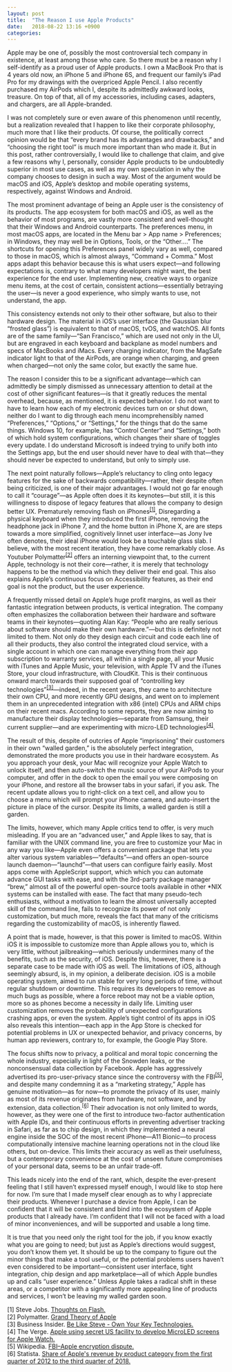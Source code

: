 ```yaml
---
layout: post
title:  "The Reason I use Apple Products"
date:   2018-08-22 13:16 +0900
categories:
---	
```


Apple may be one of, possibly the most controversial tech company in existence, at least among those who care. So there must be a reason why I self-identify as a proud user of Apple products. I own a MacBook Pro that is 4 years old now, an iPhone 5 and iPhone 6S, and frequent our family’s iPad Pro for my drawings with the overpriced Apple Pencil. I also recently purchased my AirPods which I, despite its admittedly awkward looks, treasure. On top of that, all of my accessories, including cases, adapters, and chargers, are all Apple-branded.

I was not completely sure or even aware of this phenomenon until recently, but a realization revealed that I happen to like their corporate philosophy, much more that I like their products. Of course, the politically correct opinion would be that “every brand has its advantages and drawbacks,” and “choosing the right tool” is much more important than who made it. But in this post, rather controversially, I would like to challenge that claim, and give a few reasons why I, personally, consider Apple products to be undoubtedly superior in most use cases, as well as my own speculation in why the company chooses to design in such a way. Most of the argument would be macOS and iOS, Apple’s desktop and mobile operating systems, respectively, against Windows and Android.

The most prominent advantage of being an Apple user is the consistency of its products. The app ecosystem for both macOS and iOS, as well as the behavior of most programs, are vastly more consistent and well-thought that their Windows and Android counterparts. The preferences menu, in most macOS apps, are located in the Menu bar > App name > Preferences; in Windows, they may well be in Options, Tools, or the “Other….” The shortcuts for opening this Preferences panel widely vary as well, compared to those in macOS, which is almost always, “Command + Comma.” Most apps adapt this behavior because this is what users expect—and following expectations is, contrary to what many developers might want, the best experience for the end user. Implementing new, creative ways to organize menu items, at the cost of certain, consistent actions—essentially betraying the user—is never a good experience, who simply wants to use, not understand, the app.

This consistency extends not only to their other software, but also to their hardware design. The material in iOS’s user interface (the Gaussian blur “frosted glass”) is equivalent to that of macOS, tvOS, and watchOS. All fonts are of the same family—“San Francisco,” which are used not only in the UI, but are engraved in each keyboard and backplane as model numbers and specs of MacBooks and iMacs. Every charging indicator, from the MagSafe indicator light to that of the AirPods, are orange when charging, and green when charged—not only the same color, but exactly the same hue.

The reason I consider this to be a significant advantage—which can admittedly be simply dismissed as unnecessary attention to detail at the cost of other significant features—is that it greatly reduces the mental overhead, because, as mentioned, it is expected behavior. I do not want to have to learn how each of my electronic devices turn on or shut down, neither do I want to dig through each menu incomprehensibly named “Preferences,” “Options,” or “Settings,” for the things that do the same things. Windows 10, for example, has “Control Center” and “Settings,” both of which hold system configurations, which changes their share of toggles every update. I do understand Microsoft is indeed trying to unify both into the Settings app, but the end user should never have to deal with that—they should never be expected to understand, but only to simply use.

The next point naturally follows—Apple’s reluctancy to cling onto legacy features for the sake of backwards compatibility—rather, their despite often being criticized, is one of their major advantages. I would not go far enough to call it “courage”—as Apple often does it its keynotes—but still, it is this willingness to dispose of legacy features that allows the company to design better UX. Prematurely removing flash on iPhones<sup>[[1]](#1)</sup>, Disregarding a physical keyboard when they introduced the first iPhone, removing the headphone jack in iPhone 7, and the home button in iPhone X, are are steps towards a more simplified, cognitively linnet user interface—as Jony Ive often denotes, their ideal iPhone would look be a touchable glass slab. I believe, with the most recent iteration, they have come remarkably close. As Youtuber Polymatter<sup>[[2]](#2)</sup> offers an interning viewpoint that, to the current Apple, technology is not their core—rather, it is merely that technology happens to be the method via which they deliver their end goal. This also explains Apple’s continuous focus on Accessibility features, as their end goal is not the product, but the user experience.

A frequently missed detail on Apple’s huge profit margins, as well as their fantastic integration between products, is vertical integration. The company often emphasizes the collaboration between their hardware and software teams in their keynotes—quoting Alan Kay: “People who are really serious about software should make their own hardware.”—but this is definitely not limited to them. Not only do they design each circuit and code each line of all their products, they also control the integrated cloud service, with a single account in which one can manage everything from their app subscription to warranty services, all within a single page, all your Music with iTunes and Apple Music, your television, with Apple TV and the iTunes Store, your cloud infrastructure, with CloudKit. This is their continuous onward march towards their supposed goal of “controlling key technologies”<sup>[[3]](#3)</sup>—indeed, in the recent years, they came to architecture their own CPU, and more recently GPU designs, and went on to implement them in an unprecedented integration with x86 (intel) CPUs and ARM chips on their recent macs. According to some reports, they are now aiming to manufacture their display technologies—separate from Samsung, their current supplier—and are experimenting with micro-LED technologies<sup>[[4]](#4)</sup>.

The result of this, despite of outcries of Apple “imprisoning” their customers in their own “walled garden,” is the absolutely perfect integration, demonstrated the more products you use in their hardware ecosystem. As you approach your desk, your Mac will recognize your Apple Watch to unlock itself, and then auto-switch the music source of your AirPods to your computer, and offer in the dock to open the email you were composing on your iPhone, and restore all the browser tabs in your safari, if you ask. The recent update allows you to right-click on a text cell, and allow you to choose a menu which will prompt your iPhone camera, and auto-insert the picture in place of the cursor. Despite its limits, a walled garden is still a garden.

The limits, however, which many Apple critics tend to offer, is very much misleading. If you are an “advanced user,” and Apple likes to say, that is familiar with the UNIX command line, you are free to customize your Mac in any way you like—Apple even offers a convenient package that lets you alter various system variables—“defaults”—and offers an open-source launch daemon—“launchd”—that users can configure fairly easily. Most apps come with AppleScript support, which which you can automate advance GUI tasks with ease, and with the 3rd-party package manager “brew,” almost all of the powerful open-source tools available in other *NIX systems can be installed with ease. The fact that many pseudo-tech enthusiasts, without a motivation to learn the almost universally accepted skill of the command line, fails to recognize its power of not only customization, but much more, reveals the fact that many of the criticisms regarding the customizability of macOS, is inherently flawed.

A point that is made, however, is that this power is limited to macOS. Within iOS it is impossible to customize more than Apple allows you to, which is very little, without jailbreaking—which seriously undermines many of the benefits, such as the security, of iOS. Despite this, however, there is a separate case to be made with iOS as well. The limitations of iOS, although seemingly absurd, is, in my opinion, a deliberate decision. iOS is a mobile operating system, aimed to run stable for very long periods of time, without regular shutdown or downtime. This requires its developers to remove as much bugs as possible, where a force reboot may not be a viable option, more so as phones become a necessity in daily life. Limiting user customization removes the probability of unexpected configurations crashing apps, or even the system. Apple’s tight control of its apps in iOS also reveals this intention—each app in the App Store is checked for potential problems in UX or unexpected behavior, and privacy concerns, by human app reviewers, contrary to, for example, the Google Play Store.

The focus shifts now to privacy, a political and moral topic concerning the whole industry, especially in light of the Snowden leaks, or the nonconsensual data collection by Facebook. Apple has aggressively advertised its pro-user-privacy stance since the controversy with the FBI<sup>[[5]](#5)</sup>, and despite many condemning it as a “marketing strategy,” Apple has genuine motivation—as for now—to promote the privacy of its user, mainly as most of its revenue originates from hardware, not software, and by extension, data collection.<sup>[[6]](#6)</sup> Their advocation is not only limited to words, however, as they were one of the first to introduce two-factor authentication with Apple IDs, and their continuous efforts in preventing advertiser tracking in Safari, as far as to chip design, in which they implemented a neural engine inside the SOC of the most recent iPhone—A11 Bionic—to process computationally intensive machine learning operations not in the cloud like others, but on-device. This limits their accuracy as well as their usefulness, but a contemporary convenience at the cost of unseen future compromises of your personal data, seems to be an unfair trade-off.

This leads nicely into the end of the rant, which, despite the ever-present feeling that I still haven’t expressed myself enough, I would like to stop here for now. I’m sure that I made myself clear enough as to why I appreciate their products. Whenever I purchase a device from Apple, I can be confident that it will be consistent and bind into the ecosystem of Apple products that I already have. I’m confident that I will not be faced with a load of minor inconveniences, and will be supported and usable a long time.

It is true that you need only the right tool for the job, if you know exactly what you are going to need; but just as Apple’s directions would suggest, you don’t know them yet. It should be up to the company to figure out the minor things that make a tool useful, or the potential problems users haven’t even considered to be important—consistent user interface, tight integration, chip design and app marketplace—all of which Apple bundles up and calls “user experience.” Unless Apple takes a radical shift in these areas, or a competitor with a significantly more appealing line of products and services, I won’t be leaving my walled garden soon.

<a name="1">[1]</a> Steve Jobs. <a href="https://www.youtube.com/watch?v=7Pq-S557XQU">Thoughts on Flash.</a><br />
<a name="2">[2]</a> Polymatter. <a href="https://www.youtube.com/watch?v=zO0b-l-u7Yk">Grand Theory of Apple</a><br />
<a name="3">[3]</a> Business Insider. <a href="https://www.businessinsider.com/be-like-steve-own-your-key-technologies-2012-6">Be Like Steve - Own Your Key Technologies.</a><br />
<a name="4">[4]</a> The Verge. <a href="https://www.theverge.com/2018/3/19/17138240/apple-microled-facility-us-watch-oled">Apple using secret US facility to develop MicroLED screens for Apple Watch.</a><br />
<a name="5">[5]</a> Wikipedia. <a href="https://en.wikipedia.org/wiki/FBI–Apple_encryption_dispute ">FBI–Apple encryption dispute.</a> <br />
<a name="6">[6]</a> Statista. <a href="https://www.statista.com/statistics/382260/segments-share-revenue-of-apple/">Share of Apple's revenue by product category from the first quarter of 2012 to the third quarter of 2018.</a><br />

